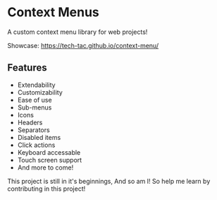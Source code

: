 # Context Menus

A custom context menu library for web projects!

Showcase: <https://tech-tac.github.io/context-menu/>

## Features

- Extendability
- Customizability
- Ease of use
- Sub-menus
- Icons
- Headers
- Separators
- Disabled items
- Click actions
- Keyboard accessable
- Touch screen support
- And more to come!

This project is still in it's beginnings, And so am I! So help me learn by contributing in this project!
